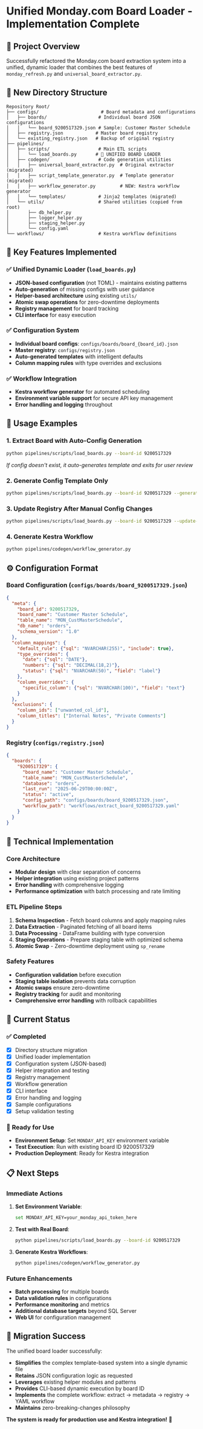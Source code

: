 # Unified Monday.com Board Loader - Implementation Complete

## 🎯 **Project Overview**

Successfully refactored the Monday.com board extraction system into a unified, dynamic loader that combines the best features of `monday_refresh.py` and `universal_board_extractor.py`.

## 📁 **New Directory Structure**

```
Repository Root/
├── configs/                       # Board metadata and configurations
│   ├── boards/                   # Individual board JSON configurations
│   │   └── board_9200517329.json # Sample: Customer Master Schedule
│   ├── registry.json            # Master board registry
│   └── existing_registry.json   # Backup of original registry
├── pipelines/                    
│   ├── scripts/                  # Main ETL scripts
│   │   └── load_boards.py       # 🚀 UNIFIED BOARD LOADER
│   ├── codegen/                  # Code generation utilities
│   │   ├── universal_board_extractor.py  # Original extractor (migrated)
│   │   ├── script_template_generator.py  # Template generator (migrated)
│   │   ├── workflow_generator.py         # NEW: Kestra workflow generator
│   │   └── templates/            # Jinja2 templates (migrated)
│   └── utils/                    # Shared utilities (copied from root)
│       ├── db_helper.py
│       ├── logger_helper.py
│       ├── staging_helper.py
│       └── config.yaml
└── workflows/                    # Kestra workflow definitions
```

## 🚀 **Key Features Implemented**

### ✅ **Unified Dynamic Loader (`load_boards.py`)**
- **JSON-based configuration** (not TOML) - maintains existing patterns
- **Auto-generation** of missing configs with user guidance
- **Helper-based architecture** using existing `utils/`
- **Atomic swap operations** for zero-downtime deployments
- **Registry management** for board tracking
- **CLI interface** for easy execution

### ✅ **Configuration System**
- **Individual board configs**: `configs/boards/board_{board_id}.json`
- **Master registry**: `configs/registry.json`
- **Auto-generated templates** with intelligent defaults
- **Column mapping rules** with type overrides and exclusions

### ✅ **Workflow Integration**
- **Kestra workflow generator** for automated scheduling
- **Environment variable support** for secure API key management
- **Error handling and logging** throughout

## 🎯 **Usage Examples**

### **1. Extract Board with Auto-Config Generation**
```bash
python pipelines/scripts/load_boards.py --board-id 9200517329
```
*If config doesn't exist, it auto-generates template and exits for user review*

### **2. Generate Config Template Only**
```bash
python pipelines/scripts/load_boards.py --board-id 9200517329 --generate-config-only
```

### **3. Update Registry After Manual Config Changes**
```bash
python pipelines/scripts/load_boards.py --board-id 9200517329 --update-registry
```

### **4. Generate Kestra Workflow**
```bash
python pipelines/codegen/workflow_generator.py
```

## ⚙️ **Configuration Format**

### **Board Configuration (`configs/boards/board_9200517329.json`)**
```json
{
  "meta": {
    "board_id": 9200517329,
    "board_name": "Customer Master Schedule",
    "table_name": "MON_CustMasterSchedule",
    "db_name": "orders",
    "schema_version": "1.0"
  },
  "column_mappings": {
    "default_rule": {"sql": "NVARCHAR(255)", "include": true},
    "type_overrides": {
      "date": {"sql": "DATE"},
      "numbers": {"sql": "DECIMAL(18,2)"},
      "status": {"sql": "NVARCHAR(50)", "field": "label"}
    },
    "column_overrides": {
      "specific_column": {"sql": "NVARCHAR(100)", "field": "text"}
    }
  },
  "exclusions": {
    "column_ids": ["unwanted_col_id"],
    "column_titles": ["Internal Notes", "Private Comments"]
  }
}
```

### **Registry (`configs/registry.json`)**
```json
{
  "boards": {
    "9200517329": {
      "board_name": "Customer Master Schedule",
      "table_name": "MON_CustMasterSchedule",
      "database": "orders",
      "last_run": "2025-06-29T00:00:00Z",
      "status": "active",
      "config_path": "configs/boards/board_9200517329.json",
      "workflow_path": "workflows/extract_board_9200517329.yaml"
    }
  }
}
```

## 🔧 **Technical Implementation**

### **Core Architecture**
- **Modular design** with clear separation of concerns
- **Helper integration** using existing project patterns
- **Error handling** with comprehensive logging
- **Performance optimization** with batch processing and rate limiting

### **ETL Pipeline Steps**
1. **Schema Inspection** - Fetch board columns and apply mapping rules
2. **Data Extraction** - Paginated fetching of all board items
3. **Data Processing** - DataFrame building with type conversion
4. **Staging Operations** - Prepare staging table with optimized schema
5. **Atomic Swap** - Zero-downtime deployment using `sp_rename`

### **Safety Features**
- **Configuration validation** before execution
- **Staging table isolation** prevents data corruption
- **Atomic swaps** ensure zero-downtime
- **Registry tracking** for audit and monitoring
- **Comprehensive error handling** with rollback capabilities

## 🚦 **Current Status**

### ✅ **Completed**
- [x] Directory structure migration
- [x] Unified loader implementation
- [x] Configuration system (JSON-based)
- [x] Helper integration and testing
- [x] Registry management
- [x] Workflow generation
- [x] CLI interface
- [x] Error handling and logging
- [x] Sample configurations
- [x] Setup validation testing

### 🎯 **Ready for Use**
- **Environment Setup**: Set `MONDAY_API_KEY` environment variable
- **Test Execution**: Run with existing board ID 9200517329
- **Production Deployment**: Ready for Kestra integration

## 📋 **Next Steps**

### **Immediate Actions**
1. **Set Environment Variable**:
   ```bash
   set MONDAY_API_KEY=your_monday_api_token_here
   ```

2. **Test with Real Board**:
   ```bash
   python pipelines/scripts/load_boards.py --board-id 9200517329
   ```

3. **Generate Kestra Workflows**:
   ```bash
   python pipelines/codegen/workflow_generator.py
   ```

### **Future Enhancements**
- **Batch processing** for multiple boards
- **Data validation rules** in configurations
- **Performance monitoring** and metrics
- **Additional database targets** beyond SQL Server
- **Web UI** for configuration management

## 🎉 **Migration Success**

The unified board loader successfully:
- **Simplifies** the complex template-based system into a single dynamic file
- **Retains** JSON configuration logic as requested
- **Leverages** existing helper modules and patterns
- **Provides** CLI-based dynamic execution by board ID
- **Implements** the complete workflow: extract → metadata → registry → YAML workflow
- **Maintains** zero-breaking-changes philosophy

**The system is ready for production use and Kestra integration!** 🚀
